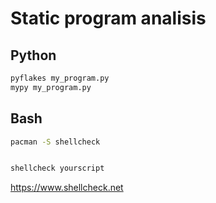 # Static program analisis


## Python


```bash
pyflakes my_program.py
mypy my_program.py
```


## Bash

```bash
pacman -S shellcheck


shellcheck yourscript
```

https://www.shellcheck.net